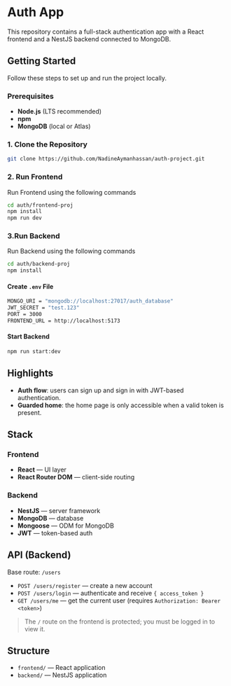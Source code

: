 
# Auth App

This repository contains a full-stack authentication app with a React frontend and a NestJS backend connected to MongoDB.

## Getting Started

Follow these steps to set up and run the project locally.

### Prerequisites
- **Node.js** (LTS recommended)
- **npm**
- **MongoDB** (local or Atlas)

### 1. Clone the Repository
```bash
git clone https://github.com/NadineAymanhassan/auth-project.git
```

### 2. Run Frontend

Run Frontend using the following commands

```bash
cd auth/frontend-proj
npm install 
npm run dev
```

### 3.Run Backend

Run Backend using the following commands

```bash
cd auth/backend-proj
npm install 
```

#### Create `.env` File

```bash
MONGO_URI = "mongodb://localhost:27017/auth_database"
JWT_SECRET = "test.123"
PORT = 3000
FRONTEND_URL = http://localhost:5173
```

#### Start Backend

```bash
npm run start:dev
```


## Highlights

- **Auth flow**: users can sign up and sign in with JWT-based authentication.
- **Guarded home**: the home page is only accessible when a valid token is present.

## Stack

### Frontend
- **React** — UI layer
- **React Router DOM** — client-side routing

### Backend
- **NestJS** — server framework
- **MongoDB** — database
- **Mongoose** — ODM for MongoDB
- **JWT** — token-based auth

## API (Backend)

Base route: `/users`

- `POST /users/register` — create a new account  
- `POST /users/login` — authenticate and receive `{ access_token }`  
- `GET /users/me` — get the current user (requires `Authorization: Bearer <token>`)

> The `/` route on the frontend is protected; you must be logged in to view it.

## Structure

- `frontend/` — React application
- `backend/` — NestJS application
